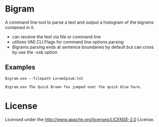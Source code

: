 Bigram
=============

A command line tool to parse a text and output a histogram of the bigrams contained in it.

* can receive the text via file or command line
* utilizes VAE.CLI.Flags for command line options parsing
* Bigrams parsing ends at sentence boundaries by default but can cross by use the -xsb option

Examples
-------
	Bigram.exe --filepath LoremIpsum.txt

	Bigram.exe The Quick Brown fox jumped over the quick blue hare.

License
=======

Licensed under the http://www.apache.org/licenses/LICENSE-2.0 License.
